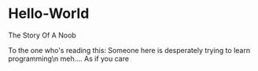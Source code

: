 # Hello-World
The Story Of A Noob


To the one who's reading this:
Someone here is desperately trying to learn programming\n
meh....
As if you care
